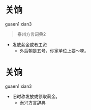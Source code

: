 # 关饷
guaen1 xian3
> 泰州方言词典2
- 发放薪金或者工资
  - 外后朝是五号，你家单位上要～唻。

# 关饷
guaen1 xian3
+ 旧时称发放或领取薪金。
  * 泰兴方言辞典
